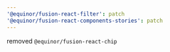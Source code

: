 ```yaml
---
'@equinor/fusion-react-filter': patch
'@equinor/fusion-react-components-stories': patch
---
```


removed `@equinor/fusion-react-chip`
